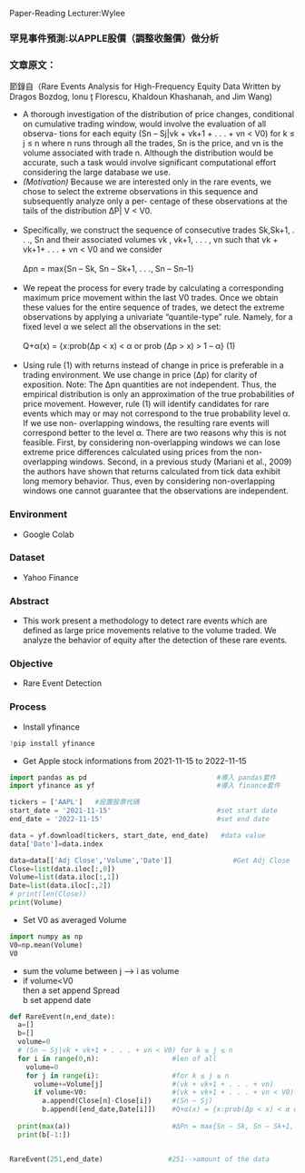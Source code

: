 Paper-Reading Lecturer:Wylee

### 罕見事件預測:以APPLE股價（調整收盤價）做分析

### 文章原文：
節錄自（Rare Events Analysis for High-Frequency Equity Data Written by Dragos Bozdog, Ionu ̧t Florescu, Khaldoun Khashanah, and Jim Wang)  
- A thorough investigation of the distribution of price changes, conditional on cumulative trading window, would involve the evaluation of all observa- tions for each equity (Sn – Sj|vk + vk+1 + . . . + vn < V0) for k ≤ j ≤ n where n runs through all the trades, Sn is the price, and vn is the volume associated with trade n. Although the distribution would be accurate, such a task would involve significant computational effort considering the large database we use. 
- *(Motivation)* Because we are interested only in the rare events, we chose to select the extreme observations in this sequence and subsequently analyze only a per- centage of these observations at the tails of the distribution ΔP| V < V0.
<br><br>
- Specifically, we construct the sequence of consecutive trades Sk,Sk+1, . . ., Sn and their associated volumes vk , vk+1, . . . , vn such that vk + vk+1+ . . . + vn < V0 and we consider<br><br>
Δpn = max{Sn – Sk, Sn – Sk+1, . . ., Sn – Sn–1}
<br><br>
- We repeat the process for every trade by calculating a corresponding maximum price movement within the last V0 trades. Once we obtain these values for the entire sequence of trades, we detect the extreme observations by applying a univariate “quantile-type” rule. Namely, for a fixed level α we select all the observations in the set:<br><br>
Q+α(x) = {x:prob(Δp < x) < α or prob (Δp > x) > 1 – α} (1)
<br><br>
- Using rule (1) with returns instead of change in price is preferable in a trading environment. We use change in price (Δp) for clarity of exposition.
Note: The Δpn quantities are not independent. Thus, the empirical distribution is only an approximation of the true probabilities of price movement. However, rule (1) will identify candidates for rare events which may or may not correspond to the true probability level α. If we use non- overlapping windows, the resulting rare events will correspond better to the level α. There are two reasons why this is not feasible. First, by considering non-overlapping windows we can lose extreme price differences calculated using prices from the non-overlapping windows. Second, in a previous study (Mariani et al., 2009) the authors have shown that returns calculated from tick data exhibit long memory behavior. Thus, even by considering non-overlapping windows one cannot guarantee that the observations are independent.


### Environment
- Google Colab

### Dataset
- Yahoo Finance

### Abstract
- This work present a methodology to detect rare events which are defined as large price movements relative to the volume traded. We analyze the behavior of equity after the detection of these rare events. 

### Objective
- Rare Event Detection

### Process
- Install yfinance
```python
!pip install yfinance
```

- Get Apple stock informations from  2021-11-15 to 2022-11-15
```python
import pandas as pd                                #導入 pandas套件
import yfinance as yf                              #導入 finance套件

tickers = ['AAPL']   #設置股票代碼
start_date = '2021-11-15'                          #set start date
end_date = '2022-11-15'                            #set end date

data = yf.download(tickers, start_date, end_date)   #data value
data['Date']=data.index

data=data[['Adj Close','Volume','Date']]               #Get Adj Close
Close=list(data.iloc[:,0])
Volume=list(data.iloc[:,1])
Date=list(data.iloc[:,2])
# print(len(Close))
print(Volume)
```
- Set V0 as averaged Volume
```python
import numpy as np
V0=np.mean(Volume)
V0
```

- sum the volume between j --> i as volume 
- if volume<V0 <br/>
then a set append Spread <br/>
b set append date
```python
def RareEvent(n,end_date):
  a=[]
  b=[]
  volume=0
  # (Sn – Sj|vk + vk+1 + . . . + vn < V0) for k ≤ j ≤ n 
  for i in range(0,n):                  #len of all
    volume=0
    for j in range(i):                  #for k ≤ j ≤ n 
      volume+=Volume[j]                 #(vk + vk+1 + . . . + vn)
      if volume<V0:                     #(vk + vk+1 + . . . + vn < V0) 
        a.append(Close[n]-Close[i])     #(Sn – Sj)
        b.append([end_date,Date[i]])    #Q+α(x) = {x:prob(Δp < x) < α or prob (Δp > x) > 1 – α}
        
  print(max(a))                         #ΔPn = max{Sn – Sk, Sn – Sk+1, . . ., Sn – Sn–1}
  print(b[-1:])


RareEvent(251,end_date)                #251-->amount of the data
```
